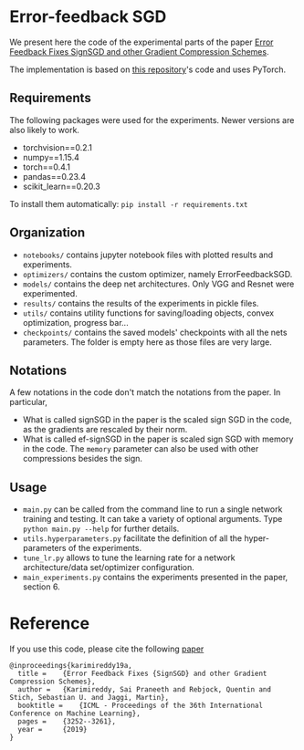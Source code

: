 # Error-feedback SGD

We present here the code of the experimental parts of the paper [Error Feedback Fixes SignSGD and other Gradient Compression Schemes](https://arxiv.org/abs/1901.09847).

The implementation is based on [this repository](https://github.com/kuangliu/pytorch-cifar)'s code and uses PyTorch.



## Requirements

The following packages were used for the experiments. Newer versions are also likely to work.

- torchvision==0.2.1
- numpy==1.15.4
- torch==0.4.1
- pandas==0.23.4
- scikit_learn==0.20.3

To install them automatically: `pip install -r requirements.txt`

## Organization

- `notebooks/` contains jupyter notebook files with plotted results and experiments.
- `optimizers/` contains the custom optimizer, namely ErrorFeedbackSGD.
- `models/` contains the deep net architectures. Only VGG and Resnet were experimented.
- `results/` contains the results of the experiments in pickle files.
- `utils/` contains utility functions for saving/loading objects, convex optimization, progress bar...
- `checkpoints/` contains the saved models' checkpoints with all the nets parameters. The folder is empty here as those files are very large.

## Notations

A few notations in the code don't match the notations from the paper. In particular,

- What is called signSGD in the paper is the scaled sign SGD in the code, as the gradients are rescaled by their norm.
- What is called ef-signSGD in the paper is scaled sign SGD with memory in the code. The `memory` parameter can also be used with other compressions besides the sign.

## Usage

- `main.py` can be called from the command line to run a single network training and testing. It can take a variety of optional arguments. Type `python main.py --help` for further details.
- `utils.hyperparameters.py` facilitate the definition of all the hyper-parameters of the experiments.
- `tune_lr.py` allows to tune the learning rate for a network architecture/data set/optimizer configuration.
- `main_experiments.py` contains the experiments presented in the paper, section 6.

# Reference
If you use this code, please cite the following [paper](http://proceedings.mlr.press/v97/karimireddy19a/karimireddy19a-supp.pdf)

    @inproceedings{karimireddy19a,
      title = 	 {Error Feedback Fixes {SignSGD} and other Gradient Compression Schemes},
      author = 	 {Karimireddy, Sai Praneeth and Rebjock, Quentin and Stich, Sebastian U. and Jaggi, Martin},
      booktitle = 	 {ICML - Proceedings of the 36th International Conference on Machine Learning},
      pages = 	 {3252--3261},
      year = 	 {2019}
    }
